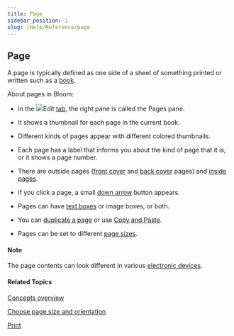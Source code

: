 ```yaml
---
title: Page
sidebar_position: 1
slug: /Help/Reference/page
---
```


## Page

A page is typically defined as one side of a sheet of something printed or written such as a [book](Book.md).

About pages in Bloom:

-   In the ![](/ref-docs-assets/images/User_Interface/Tabs/EditTab.png)Edit [tab](../User_Interface/Tabs/Edit_tab_commands.md), the right pane is called the Pages pane.
    

-   It shows a thumbnail for each page in the current book.
    
-   Different kinds of pages appear with different colored thumbnails.
    
-   Each page has a label that informs you about the kind of page that it is, or it shows a page number.
    
-   There are outside pages ([front cover](Front_Cover_page.md) and [back cover](Back_cover_pages.md) pages) and [inside pages](Inside_pages.md).
    
-   If you click a page, a small [down arrow](../User_Interface/Tabs/Pages_pane_down_arrow_example.md) button appears.
    

-   Pages can have [text boxes](Text_Box.md) or image boxes, or both.
    
-   You can [duplicate a page](../Tasks/Edit_tasks/Duplicate_a_page.md) or use [Copy and Paste](../Tasks/Edit_tasks/Copy_and_paste_a_page.md).
    
-   Pages can be set to different [page sizes](Page_Size.md).
    

#### Note

The page contents can look different in various [electronic devices](EPUB.md).

#### Related Topics

[Concepts overview](Concepts_overview.md)

[Choose page size and orientation](../Tasks/Edit_tasks/Choose_page_size_and_orientation.md)

[Print](../Tasks/Publish_tasks/Print.md)